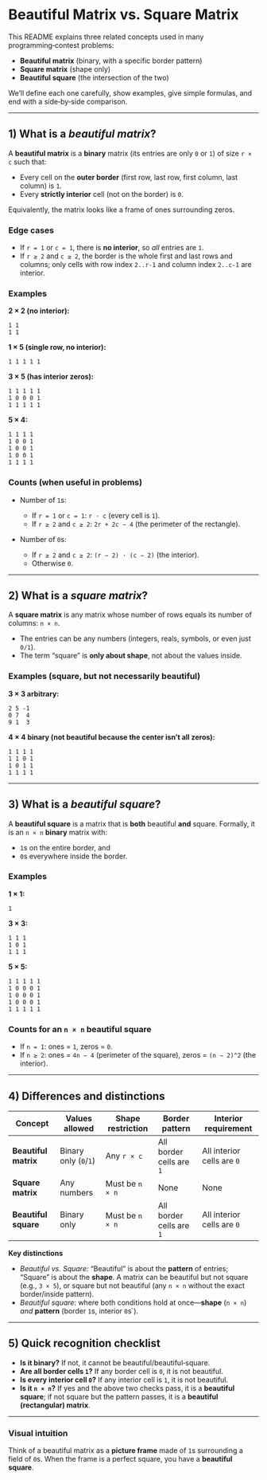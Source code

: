 # Beautiful Matrix vs. Square Matrix

This README explains three related concepts used in many programming‑contest problems:

* **Beautiful matrix** (binary, with a specific border pattern)
* **Square matrix** (shape only)
* **Beautiful square** (the intersection of the two)

We’ll define each one carefully, show examples, give simple formulas, and end with a side‑by‑side comparison.

---

## 1) What is a *beautiful matrix*?

A **beautiful matrix** is a **binary** matrix (its entries are only `0` or `1`) of size `r × c` such that:

* Every cell on the **outer border** (first row, last row, first column, last column) is `1`.
* Every **strictly interior** cell (not on the border) is `0`.

Equivalently, the matrix looks like a frame of ones surrounding zeros.

### Edge cases

* If `r = 1` or `c = 1`, there is **no interior**, so *all* entries are `1`.
* If `r ≥ 2` and `c ≥ 2`, the border is the whole first and last rows and columns; only cells with row index `2..r-1` and column index `2..c-1` are interior.

### Examples

**2 × 2 (no interior):**

```
1 1
1 1
```

**1 × 5 (single row, no interior):**

```
1 1 1 1 1
```

**3 × 5 (has interior zeros):**

```
1 1 1 1 1
1 0 0 0 1
1 1 1 1 1
```

**5 × 4:**

```
1 1 1 1
1 0 0 1
1 0 0 1
1 0 0 1
1 1 1 1
```

### Counts (when useful in problems)

* Number of `1`s:

  * If `r = 1` or `c = 1`: `r · c` (every cell is `1`).
  * If `r ≥ 2` and `c ≥ 2`: `2r + 2c − 4` (the perimeter of the rectangle).
* Number of `0`s:

  * If `r ≥ 2` and `c ≥ 2`: `(r − 2) · (c − 2)` (the interior).
  * Otherwise `0`.

---

## 2) What is a *square matrix*?

A **square matrix** is any matrix whose number of rows equals its number of columns: `n × n`.

* The entries can be any numbers (integers, reals, symbols, or even just `0/1`).
* The term “square” is **only about shape**, not about the values inside.

### Examples (square, but not necessarily beautiful)

**3 × 3 arbitrary:**

```
2 5 -1
0 7  4
9 1  3
```

**4 × 4 binary (not beautiful because the center isn’t all zeros):**

```
1 1 1 1
1 1 0 1
1 0 1 1
1 1 1 1
```

---

## 3) What is a *beautiful square*?

A **beautiful square** is a matrix that is **both** beautiful **and** square. Formally, it is an `n × n` **binary** matrix with:

* `1`s on the entire border, and
* `0`s everywhere inside the border.

### Examples

**1 × 1:**

```
1
```

**3 × 3:**

```
1 1 1
1 0 1
1 1 1
```

**5 × 5:**

```
1 1 1 1 1
1 0 0 0 1
1 0 0 0 1
1 0 0 0 1
1 1 1 1 1
```

### Counts for an `n × n` beautiful square

* If `n = 1`: ones = `1`, zeros = `0`.
* If `n ≥ 2`: ones = `4n − 4` (perimeter of the square), zeros = `(n − 2)^2` (the interior).

---

## 4) Differences and distinctions

| Concept              | Values allowed        | Shape restriction | Border pattern           | Interior requirement       |
| -------------------- | --------------------- | ----------------- | ------------------------ | -------------------------- |
| **Beautiful matrix** | Binary only (`0`/`1`) | Any `r × c`       | All border cells are `1` | All interior cells are `0` |
| **Square matrix**    | Any numbers           | Must be `n × n`   | None                     | None                       |
| **Beautiful square** | Binary only           | Must be `n × n`   | All border cells are `1` | All interior cells are `0` |

**Key distinctions**

* *Beautiful vs. Square:* “Beautiful” is about the **pattern** of entries; “Square” is about the **shape**. A matrix can be beautiful but not square (e.g., `3 × 5`), or square but not beautiful (any `n × n` without the exact border/inside pattern).
* *Beautiful square:* where both conditions hold at once—**shape** (`n × n`) *and* **pattern** (border `1`s, interior `0`s\`).

---

## 5) Quick recognition checklist

* **Is it binary?** If not, it cannot be beautiful/beautiful‑square.
* **Are all border cells `1`?** If any border cell is `0`, it is not beautiful.
* **Is every interior cell `0`?** If any interior cell is `1`, it is not beautiful.
* **Is it `n × n`?** If yes and the above two checks pass, it is a **beautiful square**; if not square but the pattern passes, it is a **beautiful (rectangular) matrix**.

---

### Visual intuition

Think of a beautiful matrix as a **picture frame** made of `1`s surrounding a field of `0`s. When the frame is a perfect square, you have a **beautiful square**.

